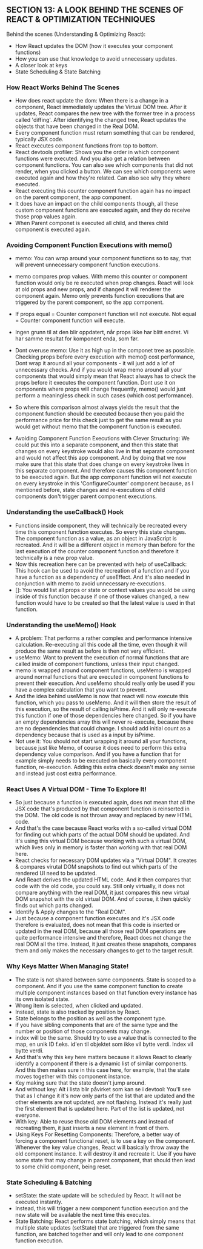 ## SECTION 13: A LOOK BEHIND THE SCENES OF REACT & OPTIMIZATION TECHNIQUES

Behind the scenes (Understanding & Optimizing React):

- How React updates the DOM (how it executes your component functions)
- How you can use that knowledge to avoid unnecessary updates.
- A closer look at keys
- State Scheduling & State Batching

### How React Works Behind The Scenes

- How does react update the dom: When there is a change in a component, React immediately updates the Virtual DOM tree. After it updates, React compares the new tree with the former tree in a process called 'diffing'. After identifying the changed tree, React updates the objects that have been changed in the Real DOM.
- Every component function must return something that can be rendered, typically JSX code.
- React executes component functions from top to bottom.
- React devtools profiler: Shows you the order in which component functions were executed. And you also get a relation between component functions. You can also see which components that did not render, when you clicked a button. We can see which components were executed again and how they're related. Can also see why they where executed.
- React executing this counter component function again has no impact on the parent component, the app component.
- It does have an impact on the child components though, all these custom component functions are executed again, and they do receive those prop values again.
- When Parent componet is executed all child, and theres child component is executed again.

### Avoiding Component Function Executions with memo()

- memo: You can wrap around your component functions so to say, that will prevent unnecessary component function executions.
- memo compares prop values. With memo this counter or component function would only be re executed when prop changes. React will look at old props and new props, and if changed it will renderer the component again. Memo only prevents function executions that are triggered by the parent component, so the app component.
- If props equal = Counter component function will not execute. Not equal = Counter component function will execute.
- Ingen grunn til at den blir oppdatert, når props ikke har blitt endret. Vi har samme resultat for komponent enda, som før.
- Dont overuse memo: Use it as high up in the componet tree as possible. Checking props before every execution with memo() cost performance, Dont wrap it around all your components - it wil just add a lof of unnecessary checks. And if you would wrap memo around all your components that would simply mean that React always has to check the props before it executes the component function. Dont use it on components where props will change frequently, memo() would just perform a meaningless check in such cases (which cost performance).
- So where this comparison almost always yields the result that the component function should be executed because then you paid the performance price for this check just to get the same result as you would get without memo that the component function is executed.

- Avoiding Component Function Executions with Clever Structuring: We could put this into a separate component, and then this state that changes on every keystroke would also live in that separate component and would not affect this app component. And by doing that we now make sure that this state that does change on every keystroke lives in this separate component. And therefore causes this component function to be executed again. But the app component function will not execute on every keystroke in this 'ConfigureCounter' component because, as I mentioned before, state changes and re-executions of child components don't trigger parent component executions.

### Understanding the useCallback() Hook

- Functions inside component, they will technically be recreated every time this component function executes. So every this state changes. The component function as a value, as an object in JavaScript is recreated. And it will be a different object in memory than before for the last execution of the counter component function and therefore it technically is a new prop value.
- Now this recreation here can be prevented with help of useCallback: This hook can be used to avoid the recreation of a function and if you have a function as a dependency of useEffect. And it's also needed in conjunction with memo to avoid unnecessary re‐executions.
- []: You would list all props or state or context values you would be using inside of this function because if one of those values changed, a new function would have to be created so that the latest value is used in that function.

### Understanding the useMemo() Hook

- A problem: That performs a rather complex and performance intensive calculation. Re-executing all this code all the time, even though it will produce the same result as before is then not very efficient.
- useMemo: Want to prevent the execution of normal functions that are called inside of component functions, unless their input changed.
- memo is wrapped around component functions, useMemo is wrapped around normal functions that are executed in component functions to prevent their execution. And useMemo should really only be used if you have a complex calculation that you want to prevent.
- And the idea behind useMemo is now that react will now execute this function, which you pass to useMemo. And it will then store the result of this execution, so the result of calling isPrime. And it will only re-execute this function if one of those dependencies here changed. So if you have an empty dependencies array this will never re-execute, because there are no dependencies that could change. I should add initial count as a dependency because that is used as a input by isPrime.
- Not use it: You should not start wrapping it around all your functions, because just like Memo, of course it does need to perform this extra dependency value comparison. And if you have a function that for example simply needs to be executed on basically every component function, re-execution. Adding this extra check doesn't make any sense and instead just cost extra performance.

### React Uses A Virtual DOM - Time To Explore It!

- So just because a function is executed again, does not mean that all the JSX code that's produced by that component function is reinserted in the DOM. The old code is not thrown away and replaced by new HTML code.
- And that's the case because React works with a so-called virtual DOM for finding out which parts of the actual DOM should be updated. And it's using this virtual DOM because working with such a virtual DOM, which lives only in memory is faster than working with that real DOM here.
- React checks for necessary DOM updates via a "Virtual DOM". It creates & compares virutal DOM snapshots to find out which parts of the rendered UI need to be updated.
- And React derives the updated HTML code. And it then compares that code with the old code, you could say. Still only virtually, it does not compare anything with the real DOM, it just compares this new virtual DOM snapshot with the old virtual DOM. And of course, it then quickly finds out which parts changed.
- Identify & Apply changes to the "Real DOM".
- Just because a component function executes and it's JSX code therefore is evaluated, does not mean that this code is inserted or updated in the real DOM, because all those real DOM operations are quite performance intensive and therefore, React does not change the real DOM all the time. Instead, it just creates these snapshots, compares them and only makes the necessary changes to get to the target result.

### Why Keys Matter When Managing State!

- The state is not shared between same components. State is scoped to a component. And if you use the same component function to create multiple component instances based on that function every instance has its own isolated state.
- Wrong item is selected, when clicked and updated.
- Instead, state is also tracked by position by React.
- State belongs to the position as well as the component type.
- if you have sibling components that are of the same type and the number or position of those components may change.
- index will be the same. Should try to use a value that is connected to the map, en unik ID f.eks. id'en til objektet som ikke vil bytte verdi. Index vil bytte verdi.
- And that's why this key here matters because it allows React to clearly identify a component if there is a dynamic list of similar components. And this then makes sure in this case here, for example, that the state moves together with this component instance.
- Key making sure that the state doesn't jump around.
- And without key: Alt i lista blir påvirket som kan se i devtool: You'll see that as I change it it's now only parts of the list that are updated and the other elements are not updated, are not flashing. Instead it's really just the first element that is updated here. Part of the list is updated, not everyone.
- With key: Able to reuse those old DOM elements and instead of recreating them, it just inserts a new element in front of them.
- Using Keys For Resetting Components: Therefore, a better way of forcing a component functional reset, is to use a key on the component. Whenever the key value changes, React will basically throw away the old component instance. It will destroy it and recreate it. Use if you have some state that may change in parent component, that should then lead to some child component, being reset.

### State Scheduling & Batching

- setState: the state update will be scheduled by React. It will not be executed instantly.
- Instead, this will trigger a new component function execution and the new state will be available the next time this executes.
- State Batching: React performs state batching, which simply means that multiple state updates (setState) that are triggered from the same function, are batched together and will only lead to one component function execution.
